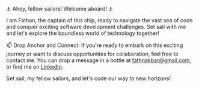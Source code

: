 ⚓ Ahoy, fellow sailors! Welcome aboard! ⚓

I am Fathan, the captain of this ship, ready to navigate the vast sea of code and conquer exciting software development challenges. Set sail with me and let's explore the boundless world of technology together!

📫 Drop Anchor and Connect:
If you're ready to embark on this exciting journey or want to discuss opportunities for collaboration, feel free to contact me. You can drop a message in a bottle at fathnakbar@gmail.com, or find me on [LinkedIn](https://www.linkedin.com/in/muhammad-fathan-akbar-3614661a9/).

Set sail, my fellow sailors, and let's code our way to new horizons!

<!---
fathnakbar/fathnakbar is a ✨ special ✨ repository because its `README.md` (this file) appears on your GitHub profile.
You can click the Preview link to take a look at your changes.
--->

<!--
<a href="https://www.buymeacoffee.com/fathnakbar"><img src="https://img.buymeacoffee.com/button-api/?text=Buy me a coffee&emoji=&slug=fathnakbar&button_colour=FFDD00&font_colour=000000&font_family=Poppins&outline_colour=000000&coffee_colour=ffffff" /></a>
-->
